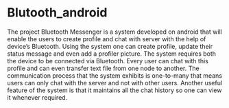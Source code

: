 # Blutooth_android
The project Bluetooth Messenger is a system developed on android that will enable the users to create profile and chat with server with the help of device’s Bluetooth. Using the system one can create profile, update their status message and even add a profiler picture. The system requires both the device to be connected via Bluetooth. Every user can chat with this profile and can even transfer text file from one node to another. The communication process that the system exhibits is one-to-many that means users can only chat with the server and not with other users. Another useful feature of the system is that it maintains all the chat history so one can view it whenever required.
